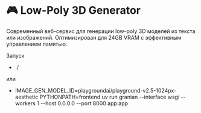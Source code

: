 # 🎮 Low-Poly 3D Generator

Современный веб-сервис для генерации low-poly 3D моделей из текста или изображений. Оптимизирован для 24GB VRAM с эффективным управлением памятью.

Запуск 
- ./ 

или

- IMAGE_GEN_MODEL_ID=playgroundai/playground-v2.5-1024px-aesthetic PYTHONPATH=frontend uv run granian --interface wsgi --workers 1 --host 0.0.0.0 --port 8000 app:app